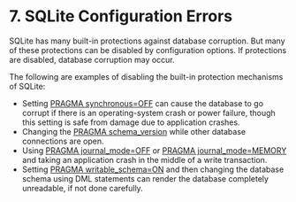 # 7\. SQLite Configuration Errors


SQLite has many built\-in protections against database corruption.
But many of these protections can be disabled by configuration options.
If protections are disabled, database corruption may occur.



The following are examples of disabling the built\-in protection
mechanisms of SQLite:



* Setting [PRAGMA synchronous\=OFF](pragma.html#pragma_synchronous) can cause the database to
go corrupt if there is an operating\-system crash or power failure,
though this setting is safe from damage due to application crashes.
* Changing the [PRAGMA schema\_version](pragma.html#pragma_schema_version) while other database
connections are open.
* Using [PRAGMA journal\_mode\=OFF](pragma.html#pragma_journal_mode) or [PRAGMA journal\_mode\=MEMORY](pragma.html#pragma_journal_mode)
and taking an application crash in the middle of a write transaction.
* Setting [PRAGMA writable\_schema\=ON](pragma.html#pragma_writable_schema) and then changing the
database schema using DML statements can render the database completely
unreadable, if not done carefully.


